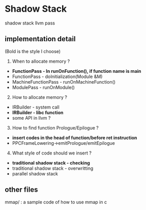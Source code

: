 # Shadow Stack
shadow stack llvm pass

## implementation detail
(Bold is the style I choose)
1. When to allocate memory ?
- **FunctionPass - In runOnFunction(), if function name is main**
- FunctionPass - doInitialization(Module &M)
- MachineFunctionPass - runOnMachineFunction()
- ModulePass   - runOnModule()

2. How to allocate memory ?
- IRBuilder - system call
- **IRBuilder - libc function**
- some API in llvm ?

3. How to find function Prologue/Epilogue ?
- **insert codes in the head of function/before ret instruction**
- PPCFrameLowering->emitPrologue/emitEpilogue

4. What style of code should we insert ?
- **traditional shadow stack - checking**
- traditional shadow stack - overwritting
- parallel shadow stack

## other files
mmap/ : a sample code of how to use mmap in c
